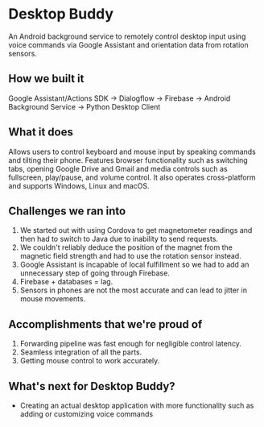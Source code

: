 # Desktop Buddy

An Android background service to remotely control desktop input using voice commands via Google Assistant and orientation data from rotation sensors.

## How we built it
   Google Assistant/Actions SDK -> Dialogflow -> Firebase -> Android Background Service -> Python Desktop Client 
  
## What it does
   Allows users to control keyboard and mouse input by speaking commands and tilting their phone. Features browser functionality such as switching tabs, opening Google Drive and Gmail and media controls such as fullscreen, play/pause, and volume control. It also operates cross-platform and supports Windows, Linux and macOS.
  
## Challenges we ran into
  1. We started out with using Cordova to get magnetometer readings and then had to switch to Java due to inability to send requests.
  2. We couldn't reliably deduce the position of the magnet from the magnetic field strength and had to use the rotation sensor instead.
  3. Google Assistant is incapable of local fulfillment so we had to add an unnecessary step of going through Firebase.
  4. Firebase + databases = lag.
  5. Sensors in phones are not the most accurate and can lead to jitter in mouse movements.
  
## Accomplishments that we're proud of
  1. Forwarding pipeline was fast enough for negligible control latency.
  2. Seamless integration of all the parts.
  3. Getting mouse control to work accurately.
  
## What's next for Desktop Buddy?
   * Creating an actual desktop application with more functionality such as adding or customizing voice commands
